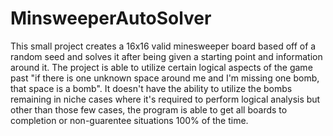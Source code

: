 # MinsweeperAutoSolver
 This small project creates a 16x16 valid minesweeper board based off of a random seed and solves it after being given a starting point and information around it.
 The project is able to utilize certain logical aspects of the game past "if there is one unknown space around me and I'm missing one bomb, that space is a bomb".
 It doesn't have the ability to utilize the bombs remaining in niche cases where it's required to perform logical analysis but other than those few cases,
 the program is able to get all boards to completion or non-guarentee situations 100% of the time.
